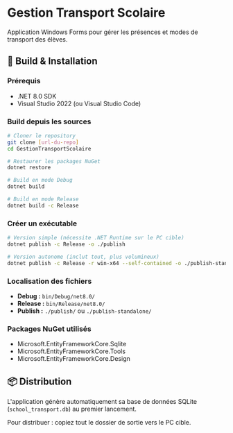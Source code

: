 # Gestion Transport Scolaire

Application Windows Forms pour gérer les présences et modes de transport des élèves.

## 🚀 Build & Installation

### Prérequis
- .NET 8.0 SDK
- Visual Studio 2022 (ou Visual Studio Code)

### Build depuis les sources

```bash
# Cloner le repository
git clone [url-du-repo]
cd GestionTransportScolaire

# Restaurer les packages NuGet
dotnet restore

# Build en mode Debug
dotnet build

# Build en mode Release
dotnet build -c Release
```

### Créer un exécutable

```bash
# Version simple (nécessite .NET Runtime sur le PC cible)
dotnet publish -c Release -o ./publish

# Version autonome (inclut tout, plus volumineux)
dotnet publish -c Release -r win-x64 --self-contained -o ./publish-standalone
```

### Localisation des fichiers

- **Debug :** `bin/Debug/net8.0/`
- **Release :** `bin/Release/net8.0/`
- **Publish :** `./publish/` ou `./publish-standalone/`

### Packages NuGet utilisés

- Microsoft.EntityFrameworkCore.Sqlite
- Microsoft.EntityFrameworkCore.Tools
- Microsoft.EntityFrameworkCore.Design

## 📦 Distribution

L'application génère automatiquement sa base de données SQLite (`school_transport.db`) au premier lancement.

Pour distribuer : copiez tout le dossier de sortie vers le PC cible.
